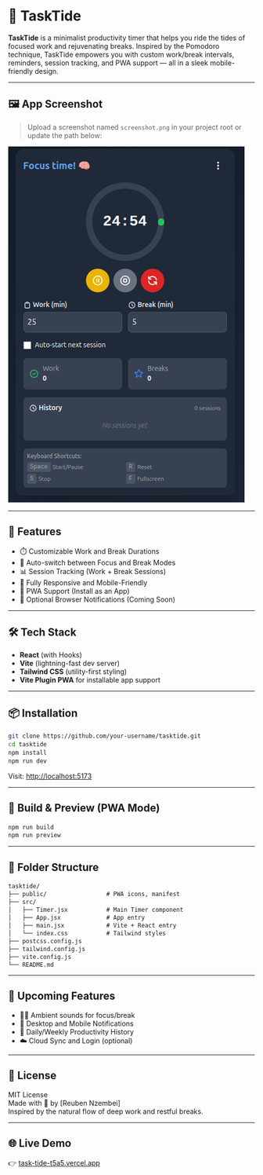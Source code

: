 # 🌊 TaskTide

**TaskTide** is a minimalist productivity timer that helps you ride the tides of focused work and rejuvenating breaks. Inspired by the Pomodoro technique, TaskTide empowers you with custom work/break intervals, reminders, session tracking, and PWA support — all in a sleek mobile-friendly design.

---
## 🖼️ App Screenshot

> Upload a screenshot named `screenshot.png` in your project root or update the path below:

![TaskTide Screenshot](./public/ui.png)

---

## 🚀 Features

- ⏱️ Customizable Work and Break Durations
- 🔁 Auto-switch between Focus and Break Modes
- 📊 Session Tracking (Work + Break Sessions)
- 📱 Fully Responsive and Mobile-Friendly
- 💾 PWA Support (Install as an App)
- 🔔 Optional Browser Notifications (Coming Soon)

---

## 🛠️ Tech Stack

- **React** (with Hooks)
- **Vite** (lightning-fast dev server)
- **Tailwind CSS** (utility-first styling)
- **Vite Plugin PWA** for installable app support

---

## 📦 Installation

```bash
git clone https://github.com/your-username/tasktide.git
cd tasktide
npm install
npm run dev
```

Visit: [http://localhost:5173](http://localhost:5173)

---

## 🧪 Build & Preview (PWA Mode)

```bash
npm run build
npm run preview
```

---

## 📁 Folder Structure

```
tasktide/
├── public/                 # PWA icons, manifest
├── src/
│   ├── Timer.jsx           # Main Timer component
│   ├── App.jsx             # App entry
│   ├── main.jsx            # Vite + React entry
│   └── index.css           # Tailwind styles
├── postcss.config.js
├── tailwind.config.js
├── vite.config.js
└── README.md
```

---

## 🔮 Upcoming Features

- 🧘‍♂️ Ambient sounds for focus/break
- 🔔 Desktop and Mobile Notifications
- 📅 Daily/Weekly Productivity History
- ☁️ Cloud Sync and Login (optional)

---

## 📄 License

MIT License  
Made with 💙 by [Reuben Nzembei]  
Inspired by the natural flow of deep work and restful breaks.

---

## 🌐 Live Demo

👉 [task-tide-t5a5.vercel.app](https://task-tide-t5a5.vercel.app)